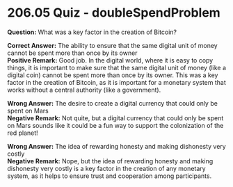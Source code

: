# 206.05 Quiz - doubleSpendProblem

**Question:** What was a key factor in the creation of Bitcoin?

**Correct Answer:** The ability to ensure that the same digital unit of money cannot be spent more than once by its owner\
**Positive Remark:** Good job. In the digital world, where it is easy to copy things, it is important to make sure that the same digital unit of money (like a digital coin) cannot be spent more than once by its owner. This was a key factor in the creation of Bitcoin, as it is important for a monetary system that works without a central authority (like a government).

**Wrong Answer:** The desire to create a digital currency that could only be spent on Mars\
**Negative Remark:** Not quite, but a digital currency that could only be spent on Mars sounds like it could be a fun way to support the colonization of the red planet!

**Wrong Answer:** The idea of rewarding honesty and making dishonesty very costly\
**Negative Remark:** Nope, but the idea of rewarding honesty and making dishonesty very costly is a key factor in the creation of any monetary system, as it helps to ensure trust and cooperation among participants.
